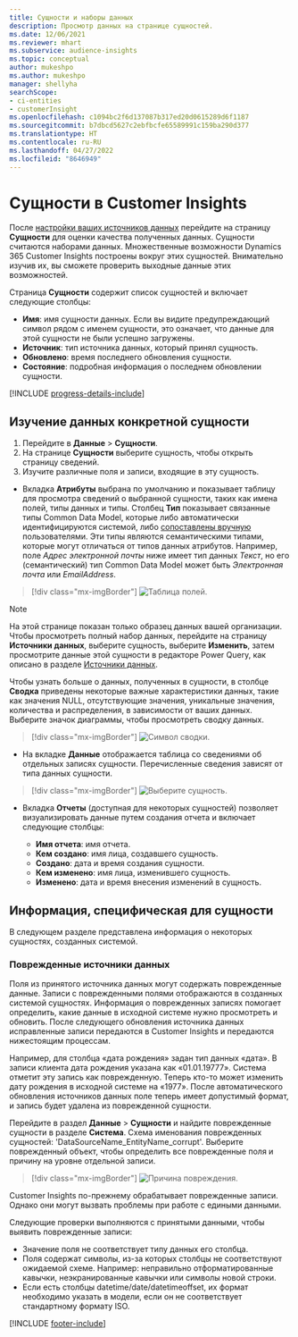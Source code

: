 ```yaml
---
title: Сущности и наборы данных
description: Просмотр данных на странице сущностей.
ms.date: 12/06/2021
ms.reviewer: mhart
ms.subservice: audience-insights
ms.topic: conceptual
author: mukeshpo
ms.author: mukeshpo
manager: shellyha
searchScope:
- ci-entities
- customerInsight
ms.openlocfilehash: c1094bc2f6d137087b317ed20d0615289d6f1187
ms.sourcegitcommit: b7dbcd5627c2ebfbcfe65589991c159ba290d377
ms.translationtype: HT
ms.contentlocale: ru-RU
ms.lasthandoff: 04/27/2022
ms.locfileid: "8646949"
---
```

# <a name="entities-in-customer-insights"></a>Сущности в Customer Insights

После [настройки ваших источников данных](data-sources.md) перейдите на страницу **Сущности** для оценки качества полученных данных. Сущности считаются наборами данных. Множественные возможности Dynamics 365 Customer Insights построены вокруг этих сущностей. Внимательно изучив их, вы сможете проверить выходные данные этих возможностей.

Страница **Сущности** содержит список сущностей и включает следующие столбцы:

- **Имя**: имя сущности данных. Если вы видите предупреждающий символ рядом с именем сущности, это означает, что данные для этой сущности не были успешно загружены.
- **Источник**: тип источника данных, который принял сущность.
- **Обновлено**: время последнего обновления сущности.
- **Состояние**: подробная информация о последнем обновлении сущности.

[!INCLUDE [progress-details-include](includes/progress-details-pane.md)]

## <a name="explore-a-specific-entitys-data"></a>Изучение данных конкретной сущности

1. Перейдите в **Данные** > **Сущности**.
1. На странице **Сущности** выберите сущность, чтобы открыть страницу сведений.  
1. Изучите различные поля и записи, входящие в эту сущность.

- Вкладка **Атрибуты** выбрана по умолчанию и показывает таблицу для просмотра сведений о выбранной сущности, таких как имена полей, типы данных и типы. Столбец **Тип** показывает связанные типы Common Data Model, которые либо автоматически идентифицируются системой, либо [сопоставлены вручную](map-entities.md) пользователями. Эти типы являются семантическими типами, которые могут отличаться от типов данных атрибутов. Например, поле *Адрес электронной почты* ниже имеет тип данных *Текст*, но его (семантический) тип Common Data Model может быть *Электронная почта* или *EmailAddress*.

> [!div class="mx-imgBorder"]
> ![Таблица полей.](media/data-manager-entities-fields.PNG "Таблица полей")

> [!NOTE]
> На этой странице показан только образец данных вашей организации. Чтобы просмотреть полный набор данных, перейдите на страницу **Источники данных**, выберите сущность, выберите **Изменить**, затем просмотрите данные этой сущности в редакторе Power Query, как описано в разделе [Источники данных](data-sources.md).

Чтобы узнать больше о данных, полученных в сущности, в столбце **Сводка** приведены некоторые важные характеристики данных, такие как значения NULL, отсутствующие значения, уникальные значения, количества и распределения, в зависимости от ваших данных. Выберите значок диаграммы, чтобы просмотреть сводку данных.

> [!div class="mx-imgBorder"]
> ![Символ сводки.](media/data-manager-entities-summary.png "Таблица сводки данных")

- На вкладке **Данные** отображается таблица со сведениями об отдельных записях сущности. Перечисленные сведения зависят от типа данных сущности.

> [!div class="mx-imgBorder"]
> ![Выберите сущность.](media/data-manager-entities-data.png "Выбор сущности")

- Вкладка **Отчеты** (доступная для некоторых сущностей) позволяет визуализировать данные путем создания отчета и включает следующие столбцы:

  - **Имя отчета**: имя отчета.
  - **Кем создано**: имя лица, создавшего сущность.
  - **Создано**: дата и время создания сущности.
  - **Кем изменено**: имя лица, изменившего сущность.
  - **Изменено**: дата и время внесения изменений в сущность. 

## <a name="entity-specific-information"></a>Информация, специфическая для сущности

В следующем разделе представлена информация о некоторых сущностях, созданных системой.

### <a name="corrupted-data-sources"></a>Поврежденные источники данных

Поля из принятого источника данных могут содержать поврежденные данные. Записи с поврежденными полями отображаются в созданных системой сущностях. Информация о поврежденных записях помогает определить, какие данные в исходной системе нужно просмотреть и обновить. После следующего обновления источника данных исправленные записи передаются в Customer Insights и передаются нижестоящим процессам. 

Например, для столбца «дата рождения» задан тип данных «дата». В записи клиента дата рождения указана как «01.01.19777». Система отметит эту запись как поврежденную. Теперь кто-то может изменить дату рождения в исходной системе на «1977». После автоматического обновления источников данных поле теперь имеет допустимый формат, и запись будет удалена из поврежденной сущности. 

Перейдите в раздел **Данные** > **Сущности** и найдите поврежденные сущности в разделе **Система**. Схема именования поврежденных сущностей: 'DataSourceName_EntityName_corrupt'. Выберите поврежденный объект, чтобы определить все поврежденные поля и причину на уровне отдельной записи.
> [!div class="mx-imgBorder"]
> ![Причина повреждения.](media/corruption-reason.png "Причина повреждения")

Customer Insights по-прежнему обрабатывает поврежденные записи. Однако они могут вызвать проблемы при работе с едиными данными.

Следующие проверки выполняются с принятыми данными, чтобы выявить поврежденные записи: 

- Значение поля не соответствует типу данных его столбца.
- Поля содержат символы, из-за которых столбцы не соответствуют ожидаемой схеме. Например: неправильно отформатированные кавычки, неэкранированные кавычки или символы новой строки.
- Если есть столбцы datetime/date/datetimeoffset, их формат необходимо указать в модели, если он не соответствует стандартному формату ISO.


[!INCLUDE [footer-include](includes/footer-banner.md)]
